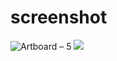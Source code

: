 # screenshot

![Artboard – 5](https://user-images.githubusercontent.com/71859655/149268481-5aeef487-86e8-4ed7-b5ff-388d32514b96.png)
<img src="https://visitor-badge.laobi.icu/badge?page_id=sya-hid.Mountain-Trip"/>  
